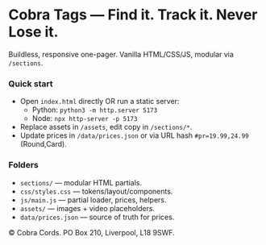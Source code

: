 # Cobra Tags — Find it. Track it. Never Lose it.
Buildless, responsive one-pager. Vanilla HTML/CSS/JS, modular via `/sections`.

### Quick start
- Open `index.html` directly OR run a static server:
  - Python: `python3 -m http.server 5173`
  - Node: `npx http-server -p 5173`
- Replace assets in `/assets`, edit copy in `/sections/*`.
- Update prices in `/data/prices.json` or via URL hash `#pr=19.99,24.99` (Round,Card).

### Folders
- `sections/` — modular HTML partials.
- `css/styles.css` — tokens/layout/components.
- `js/main.js` — partial loader, prices, helpers.
- `assets/` — images + video placeholders.
- `data/prices.json` — source of truth for prices.

© Cobra Cords. PO Box 210, Liverpool, L18 9SWF.

